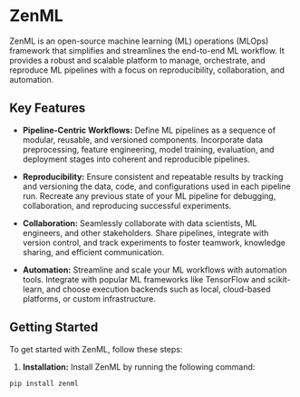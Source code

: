 # ZenML 


ZenML is an open-source machine learning (ML) operations (MLOps) framework that simplifies and streamlines the end-to-end ML workflow. It provides a robust and scalable platform to manage, orchestrate, and reproduce ML pipelines with a focus on reproducibility, collaboration, and automation.

## Key Features

- **Pipeline-Centric Workflows:** Define ML pipelines as a sequence of modular, reusable, and versioned components. Incorporate data preprocessing, feature engineering, model training, evaluation, and deployment stages into coherent and reproducible pipelines.

- **Reproducibility:** Ensure consistent and repeatable results by tracking and versioning the data, code, and configurations used in each pipeline run. Recreate any previous state of your ML pipeline for debugging, collaboration, and reproducing successful experiments.

- **Collaboration:** Seamlessly collaborate with data scientists, ML engineers, and other stakeholders. Share pipelines, integrate with version control, and track experiments to foster teamwork, knowledge sharing, and efficient communication.

- **Automation:** Streamline and scale your ML workflows with automation tools. Integrate with popular ML frameworks like TensorFlow and scikit-learn, and choose execution backends such as local, cloud-based platforms, or custom infrastructure.

## Getting Started

To get started with ZenML, follow these steps:

1. **Installation:** Install ZenML by running the following command:

```shell
pip install zenml
